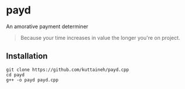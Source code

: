 # payd
An amorative payment determiner
>Because your time increases in value the longer you're on project.

## Installation
```
git clone https://github.com/kuttaineh/payd.cpp
cd payd
g++ -o payd payd.cpp
```
